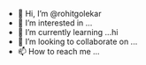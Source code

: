 - 👋 Hi, I’m @rohitgolekar
- 👀 I’m interested in ...
- 🌱 I’m currently learning ...hi
- 💞️ I’m looking to collaborate on ...
- 📫 How to reach me ...

<!---
rohitgolekar/rohitgolekar is a ✨ special ✨ repository because its `README.md` (this file) appears on your GitHub profile.
You can click the Preview link to take a look at your changes.
--->
